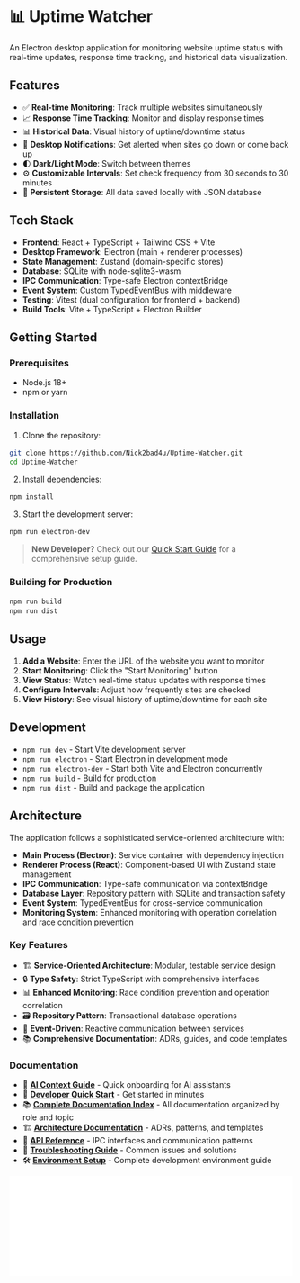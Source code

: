 # 📊 Uptime Watcher

<!-- markdownlint-disable -->

An Electron desktop application for monitoring website uptime status with real-time updates, response time tracking, and historical data visualization.

## Features

- ✅ **Real-time Monitoring**: Track multiple websites simultaneously
- 📈 **Response Time Tracking**: Monitor and display response times
- 📊 **Historical Data**: Visual history of uptime/downtime status
- 🔔 **Desktop Notifications**: Get alerted when sites go down or come back up
- 🌓 **Dark/Light Mode**: Switch between themes
- ⚙️ **Customizable Intervals**: Set check frequency from 30 seconds to 30 minutes
- 💾 **Persistent Storage**: All data saved locally with JSON database

## Tech Stack

- **Frontend**: React + TypeScript + Tailwind CSS + Vite
- **Desktop Framework**: Electron (main + renderer processes)
- **State Management**: Zustand (domain-specific stores)
- **Database**: SQLite with node-sqlite3-wasm
- **IPC Communication**: Type-safe Electron contextBridge
- **Event System**: Custom TypedEventBus with middleware
- **Testing**: Vitest (dual configuration for frontend + backend)
- **Build Tools**: Vite + TypeScript + Electron Builder

## Getting Started

### Prerequisites

- Node.js 18+
- npm or yarn

### Installation

1. Clone the repository:

```bash
git clone https://github.com/Nick2bad4u/Uptime-Watcher.git
cd Uptime-Watcher
```

2. Install dependencies:

```bash
npm install
```

3. Start the development server:

```bash
npm run electron-dev
```

> **New Developer?** Check out our [Quick Start Guide](_media/DEVELOPER-QUICK-START.md) for a comprehensive setup guide.

### Building for Production

```bash
npm run build
npm run dist
```

## Usage

1. **Add a Website**: Enter the URL of the website you want to monitor
2. **Start Monitoring**: Click the "Start Monitoring" button
3. **View Status**: Watch real-time status updates with response times
4. **Configure Intervals**: Adjust how frequently sites are checked
5. **View History**: See visual history of uptime/downtime for each site

## Development

- `npm run dev` - Start Vite development server
- `npm run electron` - Start Electron in development mode
- `npm run electron-dev` - Start both Vite and Electron concurrently
- `npm run build` - Build for production
- `npm run dist` - Build and package the application

## Architecture

The application follows a sophisticated service-oriented architecture with:

- **Main Process (Electron)**: Service container with dependency injection
- **Renderer Process (React)**: Component-based UI with Zustand state management
- **IPC Communication**: Type-safe communication via contextBridge
- **Database Layer**: Repository pattern with SQLite and transaction safety
- **Event System**: TypedEventBus for cross-service communication
- **Monitoring System**: Enhanced monitoring with operation correlation and race condition prevention

### Key Features

- 🏗️ **Service-Oriented Architecture**: Modular, testable service design
- 🔒 **Type Safety**: Strict TypeScript with comprehensive interfaces
- 📊 **Enhanced Monitoring**: Race condition prevention and operation correlation
- 🗃️ **Repository Pattern**: Transactional database operations
- 🎯 **Event-Driven**: Reactive communication between services
- 📚 **Comprehensive Documentation**: ADRs, guides, and code templates

### Documentation

- 🤖 **[AI Context Guide](_media/AI-CONTEXT.md)** - Quick onboarding for AI assistants
- 🚀 **[Developer Quick Start](_media/DEVELOPER-QUICK-START.md)** - Get started in minutes
- 📚 **[Complete Documentation Index](_media/DOCUMENTATION-INDEX.md)** - All documentation organized by role and topic
- 🏗️ **[Architecture Documentation](_media/Architecture)** - ADRs, patterns, and templates
- 📖 **[API Reference](_media/API-DOCUMENTATION.md)** - IPC interfaces and communication patterns
- 🔧 **[Troubleshooting Guide](_media/TROUBLESHOOTING.md)** - Common issues and solutions
- 🛠️ **[Environment Setup](_media/ENVIRONMENT-SETUP.md)** - Complete development environment guide

![Repository Stats](https://raw.githubusercontent.com/nick2bad4u/Uptime-Watcher/metrics/metrics.repository.svg)
